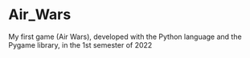 # Air_Wars
 My first game (Air Wars), developed with the Python language and the Pygame library, in the 1st semester of 2022
